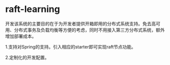 # raft-learning
开发该系统的主要目的在于为开发者提供开箱即用的分布式系统支持。免去高可用、分布式事务及负载均衡等方便的考虑，同时不用接入第三方分布式系统，额外增加部署成本。

1.支持对Spring的支持。引入相应的starter即可实现raft节点功能。

2.定制化的开发配置。

